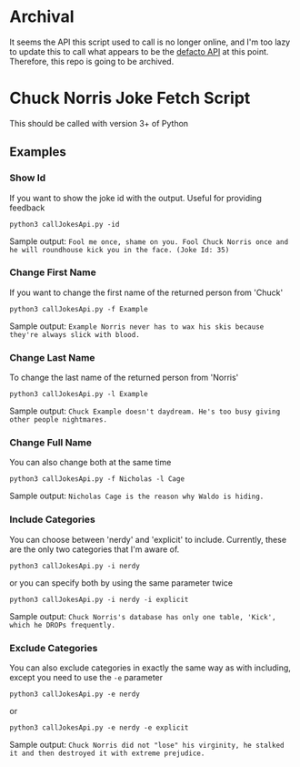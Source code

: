 # Archival

It seems the API this script used to call is no longer online, and I'm too lazy to update this to call what appears
to be the [defacto API](https://api.chucknorris.io/) at this point. Therefore, this repo is going to be archived.

# Chuck Norris Joke Fetch Script

This should be called with version 3+ of Python

## Examples

### Show Id
If you want to show the joke id with the output. Useful for providing feedback

`python3 callJokesApi.py -id`

Sample output: `Fool me once, shame on you. Fool Chuck Norris once and he will roundhouse kick you in the face. (Joke Id: 35)`

### Change First Name
If you want to change the first name of the returned person from 'Chuck'

`python3 callJokesApi.py -f Example`

Sample output: `Example Norris never has to wax his skis because they're always slick with blood.`

### Change Last Name
To change the last name of the returned person from 'Norris'

`python3 callJokesApi.py -l Example`

Sample output: `Chuck Example doesn't daydream. He's too busy giving other people nightmares.`

### Change Full Name
You can also change both at the same time

`python3 callJokesApi.py -f Nicholas -l Cage`

Sample output: `Nicholas Cage is the reason why Waldo is hiding.`

### Include Categories
You can choose between 'nerdy' and 'explicit' to include. Currently, these are the only two categories that I'm aware of. 

`python3 callJokesApi.py -i nerdy`

or you can specify both by using the same parameter twice

`python3 callJokesApi.py -i nerdy -i explicit`

Sample output: `Chuck Norris's database has only one table, 'Kick', which he DROPs frequently.`

### Exclude Categories
You can also exclude categories in exactly the same way as with including, except you need to use the `-e` parameter

`python3 callJokesApi.py -e nerdy`

or

`python3 callJokesApi.py -e nerdy -e explicit`

Sample output: `Chuck Norris did not "lose" his virginity, he stalked it and then destroyed it with extreme prejudice.`
